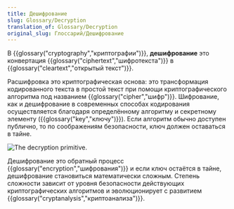 ```yaml
---
title: Дешифрование
slug: Glossary/Decryption
translation_of: Glossary/Decryption
original_slug: Глоссарий/Дешифрование
---
```


В {{glossary("cryptography","криптографии")}}, **дешифрование** это конвертация {{glossary("ciphertext","шифротекста")}} в {{glossary("cleartext","открытый текст")}}.

Расшифровка это криптографическая основа: это трансформация кодированного текста в простой текст при помощи криптографического алгоритма под названием {{glossary("cipher","шифр")}}. Шифрование, как и дешифрование в современных способах кодирования осуществляется благодаря определённому алгоритму и секретному элементу ({{glossary("key","ключу")}}). Если алгоритм обычно доступен публично, то по соображениям безопасности, ключ должен оставаться в тайне.

![The decryption primitive.](decryption.png)

Дешифрование это обратный процесс {{glossary("encryption","шифрования")}} и если ключ остаётся в тайне, дешифрование становиться математически сложным. Степень сложности зависит от уровня безопасности действующих криптографических алгоритмов и эволюционирует с развитием {{glossary("cryptanalysis","криптоанализа")}}.
